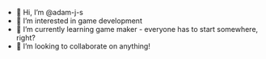 - 👋 Hi, I’m @adam-j-s
- 👀 I’m interested in game development
- 🌱 I’m currently learning game maker - everyone has to start somewhere, right?
- 💞️ I’m looking to collaborate on anything!

<!---
adam-j-s/adam-j-s is a ✨ special ✨ repository because its `README.md` (this file) appears on your GitHub profile.
You can click the Preview link to take a look at your changes.
--->

